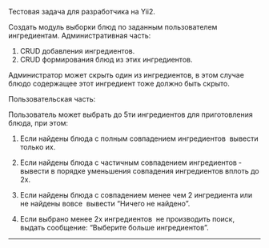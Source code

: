 Тестовая задача для разработчика на Yii2.

Создать модуль выборки блюд по заданным пользователем ингредиентам.
Административная часть:

1. CRUD добавления ингредиентов.
2. CRUD формирования блюд из этих ингредиентов.

Администратор может скрыть один из ингредиентов, в этом случае блюдо содержащее
этот ингредиент тоже должно быть скрыто.

Пользовательская часть:

Пользователь может выбрать до 5­ти ингредиентов для приготовления блюда, при
этом:

1. Если найдены блюда с полным совпадением ингредиентов ­ вывести
только их.

2. Если найдены блюда с частичным совпадением ингредиентов ­ вывести
в порядке уменьшения совпадения ингредиентов вплоть до 2­х.

3. Если найдены блюда с совпадением менее чем 2 ингредиента или не
найдены вовсе ­ вывести “Ничего не найдено”.

4. Если выбрано менее 2­х ингредиентов ­ не производить поиск, выдать
сообщение: “Выберите больше ингредиентов”.

----------------------------------------------------------------
